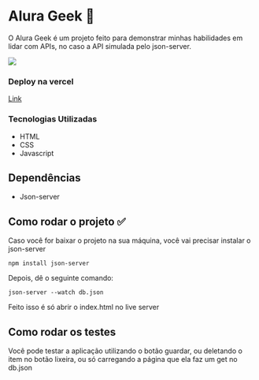 # Alura Geek 📌

O Alura Geek é um projeto feito para demonstrar minhas habilidades em lidar com APIs, no caso a API simulada pelo json-server.

[![](https://mermaid.ink/img/pako:eNplkE1Ow0AMRq8y8opKKQfIolLaRN2AqGhWEBYm4zZDM-MyP0IoyWlYcJBejGkaJFC9svXeJ1lfBzVLghR2LX_UDVovyrwyIk72nLXBolgTHV7EfL7oH-k9KKdO36cvFuui7MXyRr7evjk2sylz7W0etmfxDxf_hby4K8qin4zlaKy6jeWanEPBTkiU7IYLX408gwQ0WY1Kxt-7M6rAN6SpgjSuEu2hgsoM0cPgeftpaki9DZSA5bBvIN1h6-IVjhI95Qr3FvWvQlJ5tveXZsaCEjiieWLWU3D4Ada_aE8?type=png)](https://mermaid.live/edit#pako:eNplkE1Ow0AMRq8y8opKKQfIolLaRN2AqGhWEBYm4zZDM-MyP0IoyWlYcJBejGkaJFC9svXeJ1lfBzVLghR2LX_UDVovyrwyIk72nLXBolgTHV7EfL7oH-k9KKdO36cvFuui7MXyRr7evjk2sylz7W0etmfxDxf_hby4K8qin4zlaKy6jeWanEPBTkiU7IYLX408gwQ0WY1Kxt-7M6rAN6SpgjSuEu2hgsoM0cPgeftpaki9DZSA5bBvIN1h6-IVjhI95Qr3FvWvQlJ5tveXZsaCEjiieWLWU3D4Ada_aE8)

### Deploy na vercel
[Link](https://alura-geek-neon.vercel.app/)

### Tecnologias Utilizadas

* HTML
* CSS
* Javascript

## Dependências

* Json-server

## Como rodar o projeto ✅

Caso você for baixar o projeto na sua máquina, você vai precisar instalar o json-server

```
npm install json-server
```

Depois, dê o seguinte comando:

```
json-server --watch db.json
```

Feito isso é só abrir o index.html no live server

## Como rodar os testes

Você pode testar a aplicação utilizando o botão guardar, ou deletando o item no botão lixeira, ou só carregando a página que ela faz um get no db.json 

